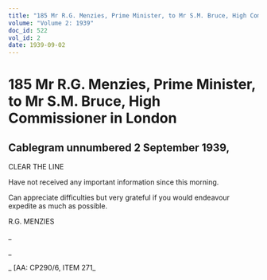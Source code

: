 ```yaml
---
title: "185 Mr R.G. Menzies, Prime Minister, to Mr S.M. Bruce, High Commissioner in London"
volume: "Volume 2: 1939"
doc_id: 522
vol_id: 2
date: 1939-09-02
---
```


# 185 Mr R.G. Menzies, Prime Minister, to Mr S.M. Bruce, High Commissioner in London

## Cablegram unnumbered 2 September 1939,

CLEAR THE LINE

Have not received any important information since this morning.

Can appreciate difficulties but very grateful if you would endeavour expedite as much as possible.

R.G. MENZIES

_

_

_ [AA: CP290/6, ITEM 271_
